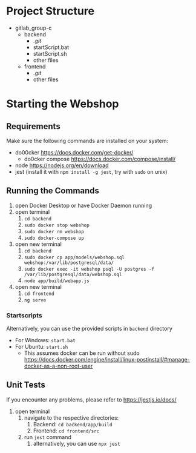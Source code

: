 # Project Structure
- gitlab_group-c
  - backend
    - *.git*
    - startScript.bat
    - startScript.sh
    - other files
  - frontend
    - *.git*
    - other files

# Starting the Webshop

## Requirements
Make sure the following commands are installed on your system:
- do00cker https://docs.docker.com/get-docker/
  - do0cker compose https://docs.docker.com/compose/install/
- node https://nodejs.org/en/download
- jest (install it with `npm install -g jest`, try with `sudo` on unix)

## Running the Commands
1. open Docker Desktop or have Docker Daemon running
2. open terminal
   1. `cd backend`
   2. `sudo docker stop webshop`
   3. `sudo docker rm webshop`
   4. `sudo docker-compose up`
3. open new terminal
   1. `cd backend`
   2. `sudo docker cp app/models/webshop.sql webshop:/var/lib/postgresql/data/` 
   3. `sudo docker exec -it webshop psql -U postgres -f /var/lib/postgresql/data/webshop.sql`
   4. `node app/build/webapp.js`
4. open new terminal
   1. `cd frontend`
   2. `ng serve`

### Startscripts
Alternatively, you can use the provided scripts in `backend` directory 
- For Windows: `start.bat`
- For Ubuntu: `start.sh`
  - This assumes docker can be run without sudo https://docs.docker.com/engine/install/linux-postinstall/#manage-docker-as-a-non-root-user

## Unit Tests
If you encounter any problems, please refer to https://jestjs.io/docs/

1. open terminal
   1. navigate to the respective directories:
      1. Backend: `cd backend/app/build`
      2. Frontend: `cd frontend/src`
   2. run `jest` command
      1. alternatively, you can use `npx jest`